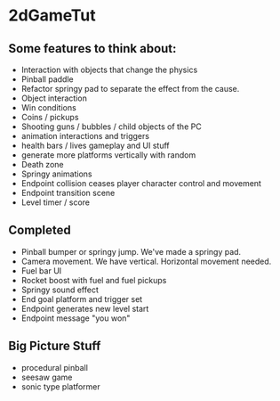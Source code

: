 # 2dGameTut

## Some features to think about:
- Interaction with objects that change the physics
- Pinball paddle
- Refactor springy pad to separate the effect from the cause.
- Object interaction
- Win conditions
- Coins / pickups
- Shooting guns / bubbles / child objects of the PC
- animation interactions and triggers
- health bars / lives gameplay and UI stuff
- generate more platforms vertically with random
- Death zone
- Springy animations
- Endpoint collision ceases player character control and movement
- Endpoint transition scene
- Level timer / score

## Completed
- Pinball bumper or springy jump. We've made a springy pad.
- Camera movement. We have vertical. Horizontal movement needed.
- Fuel bar UI
- Rocket boost with fuel and fuel pickups
- Springy sound effect
- End goal platform and trigger set
- Endpoint generates new level start
- Endpoint message "you won"

## Big Picture Stuff
- procedural pinball
- seesaw game
- sonic type platformer
